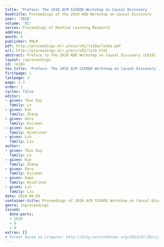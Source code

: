 ```yaml
---
title: 'Preface: The 2018 ACM SIGKDD Workshop on Causal Discovery '
booktitle: Proceedings of the 2018 KDD Workshop on Causal Discovery
year: '2018'
volume: '92'
series: Proceedings of Machine Learning Research
address: 
month: 8
publisher: PMLR
pdf: http://proceedings.mlr.press/v92/le18a/le18a.pdf
url: http://proceedings.mlr.press/v92/le18.html
abstract: Preface to the 2018 KDD Workshop on Causal Discovery (CD18)
layout: inproceedings
id: le18a
tex_title: 'Preface: The 2018 ACM SIGKDD Workshop on Causal Discovery '
firstpage: 1
lastpage: 3
page: 1-3
order: 1
cycles: false
editor:
- given: Thuc Duy
  family: Le
- given: Kun
  family: Zhang
- given: Emre
  family: Kıcıman
- given: Aapo
  family: Hyvärinen
- given: Lin
  family: Liu
author:
- given: Thuc Duy
  family: Le
- given: Kun
  family: Zhang
- given: Emre
  family: Kıcıman
- given: Aapo
  family: Hyvärinen
- given: Lin
  family: Liu
date: 2018-08-09
container-title: Proceedings of 2018 ACM SIGKDD Workshop on Causal Disocvery
genre: inproceedings
issued:
  date-parts:
  - 2018
  - 8
  - 9
extras: []
# Format based on citeproc: http://blog.martinfenner.org/2013/07/30/citeproc-yaml-for-bibliographies/
---
```

